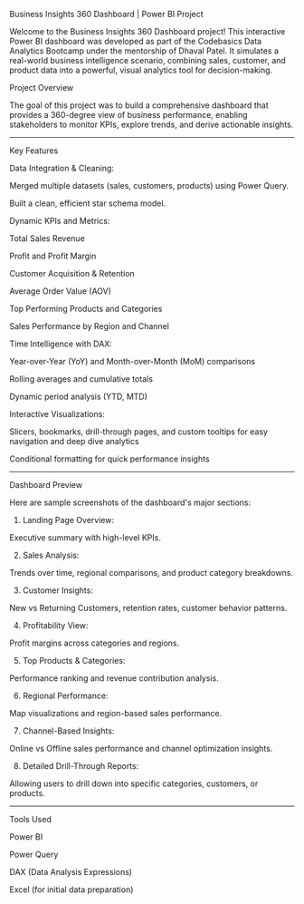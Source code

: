 Business Insights 360 Dashboard | Power BI Project

Welcome to the Business Insights 360 Dashboard project!
This interactive Power BI dashboard was developed as part of the Codebasics Data Analytics Bootcamp under the mentorship of Dhaval Patel. It simulates a real-world business intelligence scenario, combining sales, customer, and product data into a powerful, visual analytics tool for decision-making.

Project Overview

The goal of this project was to build a comprehensive dashboard that provides a 360-degree view of business performance, enabling stakeholders to monitor KPIs, explore trends, and derive actionable insights.


---

Key Features

Data Integration & Cleaning:

Merged multiple datasets (sales, customers, products) using Power Query.

Built a clean, efficient star schema model.


Dynamic KPIs and Metrics:

Total Sales Revenue

Profit and Profit Margin

Customer Acquisition & Retention

Average Order Value (AOV)

Top Performing Products and Categories

Sales Performance by Region and Channel


Time Intelligence with DAX:

Year-over-Year (YoY) and Month-over-Month (MoM) comparisons

Rolling averages and cumulative totals

Dynamic period analysis (YTD, MTD)


Interactive Visualizations:

Slicers, bookmarks, drill-through pages, and custom tooltips for easy navigation and deep dive analytics

Conditional formatting for quick performance insights




---

Dashboard Preview

Here are sample screenshots of the dashboard's major sections:

1. Landing Page Overview:

Executive summary with high-level KPIs.



2. Sales Analysis:

Trends over time, regional comparisons, and product category breakdowns.



3. Customer Insights:

New vs Returning Customers, retention rates, customer behavior patterns.



4. Profitability View:

Profit margins across categories and regions.



5. Top Products & Categories:

Performance ranking and revenue contribution analysis.



6. Regional Performance:

Map visualizations and region-based sales performance.



7. Channel-Based Insights:

Online vs Offline sales performance and channel optimization insights.



8. Detailed Drill-Through Reports:

Allowing users to drill down into specific categories, customers, or products.





---

Tools Used

Power BI

Power Query

DAX (Data Analysis Expressions)

Excel (for initial data preparation)
